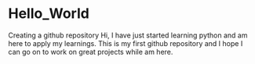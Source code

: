 # Hello_World
Creating a github repository
Hi, I have just started learning python and am here to apply my learnings. 
This is my first github repository and I hope I can go on to work on great projects while am here.
